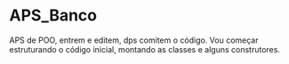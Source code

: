 # APS_Banco
APS de POO, entrem e editem, dps comitem o código.
Vou começar estruturando o código inicial, montando as classes e alguns construtores.
